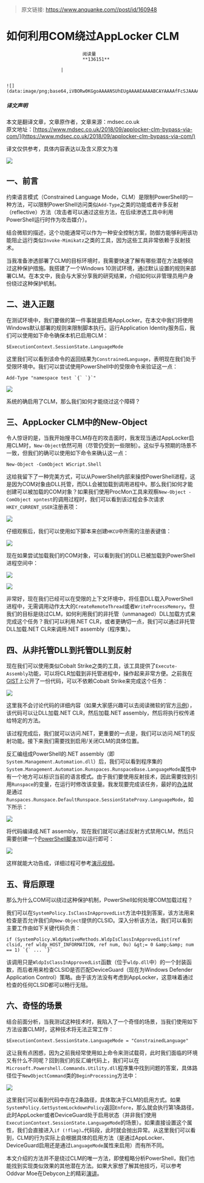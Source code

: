 > 原文链接: https://www.anquanke.com//post/id/160948 


# 如何利用COM绕过AppLocker CLM


                                阅读量   
                                **136151**
                            
                        |
                        
                                                                                                                                    ![](data:image/png;base64,iVBORw0KGgoAAAANSUhEUgAAAAEAAAABCAYAAAAfFcSJAAAAAXNSR0IArs4c6QAAAARnQU1BAACxjwv8YQUAAAAJcEhZcwAADsQAAA7EAZUrDhsAAAANSURBVBhXYzh8+PB/AAffA0nNPuCLAAAAAElFTkSuQmCC)
                                                                                            



##### 译文声明

本文是翻译文章，文章原作者，文章来源：mdsec.co.uk
                                <br>原文地址：[https://www.mdsec.co.uk/2018/09/applocker-clm-bypass-via-com/](https://www.mdsec.co.uk/2018/09/applocker-clm-bypass-via-com/)

译文仅供参考，具体内容表达以及含义原文为准

[![](https://p2.ssl.qhimg.com/t013c92bf726483ae3e.jpg)](https://p2.ssl.qhimg.com/t013c92bf726483ae3e.jpg)

## 一、前言

约束语言模式（Constrained Language Mode，CLM）是限制PowerShell的一种方法，可以限制PowerShell访问类似`Add-Type`之类的功能或者许多反射（reflective）方法（攻击者可以通过这些方法，在后续渗透工具中利用PowerShell运行时作为攻击媒介）。

结合微软的描述，这个功能通常可以作为一种安全控制方案，防御方能够利用该功能阻止运行类似`Invoke-Mimikatz`之类的工具，因为这些工具非常依赖于反射技术。

当我准备渗透部署了CLM的目标环境时，我需要快速了解有哪些潜在方法能够绕过这种保护措施。我搭建了一个Windows 10测试环境，通过默认设置的规则来部署CLM。在本文中，我会与大家分享我的研究结果，介绍如何以非管理员用户身份绕过这种保护机制。



## 二、进入正题

在测试环境中，我们要做的第一件事就是启用AppLocker。在本文中我们将使用Windows默认部署的规则来限制脚本执行。运行Application Identity服务后，我们可以使用如下命令确保本机已启用CLM：

```
$ExecutionContext.SessionState.LanguageMode
```

这里我们可以看到该命令的返回结果为`ConstrainedLanguage`，表明现在我们处于受限环境中。我们可以尝试使用PowerShell中的受限命令来验证这一点：

```
Add-Type "namespace test `{` `}`"
```

[![](https://p0.ssl.qhimg.com/t01ec23a104cc1c0329.png)](https://p0.ssl.qhimg.com/t01ec23a104cc1c0329.png)

系统的确启用了CLM，那么我们如何才能绕过这个障碍？



## 三、AppLocker CLM中的New-Object

令人惊讶的是，当我开始搜寻CLM存在的攻击面时，我发现当通过AppLocker启用CLM时，`New-Object`依然可用（尽管仍受到一些限制）。这似乎与预期的场景不一致，但我们的确可以使用如下命令来确认这一点：

```
New-Object -ComObject WScript.Shell
```

这给我留下了一种完美方式，可以从PowerShell内部来操控PowerShell进程，这是因为COM对象由DLL托管，而DLL会被加载到调用进程中。那么我们如何才能创建可以被加载的COM对象？如果我们使用ProcMon工具来观察`New-Object -ComObject xpntest`的调用过程时，我们可以看到该过程会多次请求`HKEY_CURRENT_USER`注册表项：

[![](https://p1.ssl.qhimg.com/t010394a8700d23804d.png)](https://p1.ssl.qhimg.com/t010394a8700d23804d.png)

仔细观察后，我们可以使用如下脚本来创建`HKCU`中所需的注册表键值：

[![](https://p1.ssl.qhimg.com/t012a6a51496f1505e0.png)](https://p1.ssl.qhimg.com/t012a6a51496f1505e0.png)

现在如果尝试加载我们的COM对象，可以看到我们的DLL已被加载到PowerShell进程空间中：

[![](https://p4.ssl.qhimg.com/t01cef48cb16ca234d9.png)](https://p4.ssl.qhimg.com/t01cef48cb16ca234d9.png)

[![](https://p4.ssl.qhimg.com/t01cf446f87d9733c0a.png)](https://p4.ssl.qhimg.com/t01cf446f87d9733c0a.png)

非常好，现在我们已经可以在受限的上下文环境中，将任意DLL载入PowerShell进程中，无需调用动作太大的`CreateRemoteThread`或者`WriteProcessMemory`。但我们的目标是绕过CLM，如何利用我们的非托管（unmanaged）DLL加载方式来完成这个任务？我们可以利用.NET CLR，或者更确切一点，我们可以通过非托管DLL加载.NET CLR来调用.NET assembly（程序集）。



## 四、从非托管DLL到托管DLL到反射

现在我们可以使用类似Cobalt Strike之类的工具，该工具提供了`Execute-Assembly`功能，可以将CLR加载到非托管进程中，操作起来非常方便。之前我在[GIST](https://gist.githubusercontent.com/xpn/e95a62c6afcf06ede52568fcd8187cc2/raw/f3498245c8309d44af38502a2cc7090c318e8adf/clr_via_native.c)上公开了一份代码，可以不依赖Cobalt Strike来完成这个任务：

[![](https://p3.ssl.qhimg.com/t01281f3763d4ef4967.png)](https://p3.ssl.qhimg.com/t01281f3763d4ef4967.png)

这里我不会讨论代码的详细内容（如果大家感兴趣可以去阅读微软的官方[示例](https://code.msdn.microsoft.com/windowsdesktop/CppHostCLR-e6581ee0)），该代码可以让DLL加载.NET CLR，然后加载.NET assembly，然后将执行权传递给特定的方法。

该过程完成后，我们就可以访问.NET，更重要的一点是，我们可以访问.NET的反射功能。接下来我们需要找到启用/关闭CLM的具体位置。

反汇编组成PowerShell的.NET assembly（即`System.Management.Automation.dll`）后，我们可以看到程序集的`System.Management.Automation.Runspaces.RunspaceBase.LanguageMode`属性中有一个地方可以标识当前的语言模式。由于我们要使用反射技术，因此需要找到引用`Runspace`的变量，在运行时修改该变量。我发现要完成该任务，最好的[办法](https://gist.githubusercontent.com/xpn/e95a62c6afcf06ede52568fcd8187cc2/raw/f3498245c8309d44af38502a2cc7090c318e8adf/clr_via_native.c)就是通过`Runspaces.Runspace.DefaultRunspace.SessionStateProxy.LanguageMode`，如下所示：

[![](https://p4.ssl.qhimg.com/t010bdb4a698585025f.png)](https://p4.ssl.qhimg.com/t010bdb4a698585025f.png)

将代码编译成.NET assembly，现在我们就可以通过反射方式禁用CLM，然后只需要创建一个[PowerShell脚本](https://gist.githubusercontent.com/xpn/1e9e879fab3e9ebfd236f5e4fdcfb7f1/raw/ceb39a9d5b0402f98e8d3d9723b0bd19a84ac23e/COM_to_registry.ps1)加以运行即可：

[![](https://p0.ssl.qhimg.com/t015f5b82b58947d4fd.png)](https://p0.ssl.qhimg.com/t015f5b82b58947d4fd.png)

这样就能大功告成，详细过程可参考[演示视频](https://youtu.be/ghi2M80fiMU)。



## 五、背后原理

那么为什么COM可以绕过这种保护机制，PowerShell如何处理COM加载过程？

我们可以在`SystemPolicy.IsClassInApprovedList`方法中找到答案，该方法用来检查是否允许我们向`New-Object`提供的CLSID。深入分析该方法，我们可以看到主要工作由如下关键代码负责：

```
if (SystemPolicy.WldpNativeMethods.WldpIsClassInApprovedList(ref clsid, ref wldp_HOST_INFORMATION, ref num, 0u) &gt;= 0 &amp;&amp; num == 1) `{` ... `}`
```

该调用只是`WldpIsClassInApprovedList`函数（位于`wldp.dll`中）的一个封装函数，而后者用来检查CLSID是否匹配DeviceGuard（现在为Windows Defender Application Control）策略。由于该方法没有考虑到AppLocker，这意味着通过检查的任何CLSID都可以畅行无阻。



## 六、奇怪的场景

结合前面分析，当我测试这种技术时，我陷入了一个奇怪的场景，当我们使用如下方法设置CLM时，这种技术将无法正常工作：

```
$ExecutionContext.SessionState.LanguageMode = "ConstrainedLanguage"
```

这让我有点困惑，因为之前我经常使用如上命令来测试载荷，此时我们面临的环境又有什么不同呢？回到我们的反汇编代码上，我们可以在`Microsoft.Powershell.Commands.Utility.dll`程序集中找到问题的答案，具体路径位于`NewObjectCommand`类的`BeginProcessing`方法中：

[![](https://p2.ssl.qhimg.com/t01b77beefb8822da1d.png)](https://p2.ssl.qhimg.com/t01b77beefb8822da1d.png)

这里我们可以看到代码中存在2条路径，具体取决于CLM的启用方式。如果`SystemPolicy.GetSystemLockdownPolicy`返回`Enfore`，那么就会执行第1条路径，此时AppLocker或者DeviceGuard处于启用状态（并非我们使用`ExecutionContext.SessionState.LanguageMode`的场景）。如果直接设置这个属性，我们会直接进入`if (!flag)…`代码段，此时就会抛出异常。从这里我们可以看到，CLM的行为实际上会根据具体的启用方法（是通过AppLocker、DeviceGuard启用还是通过`LanguageMode`属性来启用）而有所不同。

本文介绍的方法并不是绕过CLM的唯一方法，即使粗略分析PowerShell，我们也能找到实现类似效果的其他潜在方法。如果大家想了解其他技巧，可以参考Oddvar Moe在Debycon上的精彩[演讲](https://docs.google.com/spreadsheets/d/1XCKWHuXrVNcmmL1HsXklMT9ati8WSxGZkV_79Jh7gqA/edit#gid=1460396465)。
